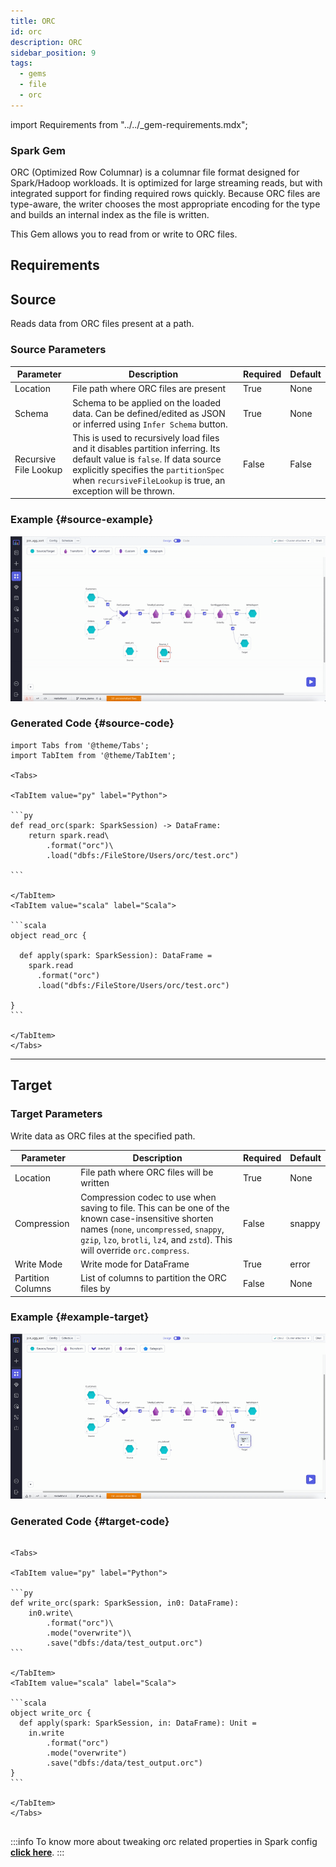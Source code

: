 ```yaml
---
title: ORC
id: orc
description: ORC
sidebar_position: 9
tags:
  - gems
  - file
  - orc
---
```


import Requirements from "../../\_gem-requirements.mdx";

<h3><span class="badge">Spark Gem</span></h3>

ORC (Optimized Row Columnar) is a columnar file format designed for Spark/Hadoop workloads. It is optimized for large streaming reads, but with integrated support for finding required rows quickly. Because ORC files are type-aware, the writer chooses the most appropriate encoding for the type and builds an internal index as the file is written.

This Gem allows you to read from or write to ORC files.

## Requirements

<Requirements
  packagename="ProphecySparkBasicsPython"
  packageversion="0.0.1"
  scalalib=""
  pythonlib=""
  packageversion143="Supported"
  packageversion154="Supported"
  additional_requirements=""
/>

## Source

Reads data from ORC files present at a path.

### Source Parameters

| Parameter             | Description                                                                                                                                                                                                                        | Required | Default |
| --------------------- | ---------------------------------------------------------------------------------------------------------------------------------------------------------------------------------------------------------------------------------- | -------- | ------- |
| Location              | File path where ORC files are present                                                                                                                                                                                              | True     | None    |
| Schema                | Schema to be applied on the loaded data. Can be defined/edited as JSON or inferred using `Infer Schema` button.                                                                                                                    | True     | None    |
| Recursive File Lookup | This is used to recursively load files and it disables partition inferring. Its default value is `false`. If data source explicitly specifies the `partitionSpec` when `recursiveFileLookup` is true, an exception will be thrown. | False    | False   |

### Example {#source-example}

![ORC source example](./img/orc/orc-source.gif)

### Generated Code {#source-code}

````mdx-code-block
import Tabs from '@theme/Tabs';
import TabItem from '@theme/TabItem';

<Tabs>

<TabItem value="py" label="Python">

```py
def read_orc(spark: SparkSession) -> DataFrame:
    return spark.read\
        .format("orc")\
        .load("dbfs:/FileStore/Users/orc/test.orc")

```

</TabItem>
<TabItem value="scala" label="Scala">

```scala
object read_orc {

  def apply(spark: SparkSession): DataFrame =
    spark.read
      .format("orc")
      .load("dbfs:/FileStore/Users/orc/test.orc")

}
```

</TabItem>
</Tabs>

````

---

## Target

### Target Parameters

Write data as ORC files at the specified path.

| Parameter         | Description                                                                                                                                                                                                                  | Required | Default |
| ----------------- | ---------------------------------------------------------------------------------------------------------------------------------------------------------------------------------------------------------------------------- | -------- | ------- |
| Location          | File path where ORC files will be written                                                                                                                                                                                    | True     | None    |
| Compression       | Compression codec to use when saving to file. This can be one of the known case-insensitive shorten names (`none`, `uncompressed`, `snappy`, `gzip`, `lzo`, `brotli`, `lz4`, and `zstd`). This will override `orc.compress`. | False    | snappy  |
| Write Mode        | Write mode for DataFrame                                                                                                                                                                                                     | True     | error   |
| Partition Columns | List of columns to partition the ORC files by                                                                                                                                                                                | False    | None    |

### Example {#example-target}

![ORC target example](./img/orc/orc-target.gif)

### Generated Code {#target-code}

````mdx-code-block

<Tabs>

<TabItem value="py" label="Python">

```py
def write_orc(spark: SparkSession, in0: DataFrame):
    in0.write\
        .format("orc")\
        .mode("overwrite")\
        .save("dbfs:/data/test_output.orc")
```

</TabItem>
<TabItem value="scala" label="Scala">

```scala
object write_orc {
  def apply(spark: SparkSession, in: DataFrame): Unit =
    in.write
        .format("orc")
        .mode("overwrite")
        .save("dbfs:/data/test_output.orc")
}
```

</TabItem>
</Tabs>


````

:::info
To know more about tweaking orc related properties in Spark config [**click here**](https://orc.apache.org/docs/spark-config.html).
:::
